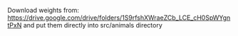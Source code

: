 Download weights from: https://drive.google.com/drive/folders/1S9rfshXWraeZCb_LCE_cH0SpWYgntPxN
and put them directly into src/animals directory